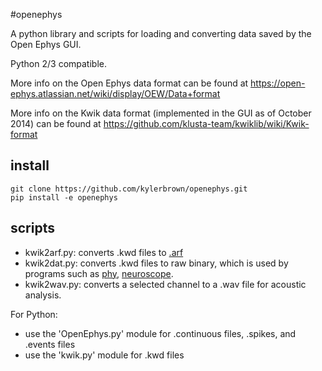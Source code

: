 #openephys

A python library and scripts for loading and converting data saved by the Open Ephys GUI.

Python 2/3 compatible.

More info on the Open Ephys data format can be found at https://open-ephys.atlassian.net/wiki/display/OEW/Data+format

More info on the Kwik data format (implemented in the GUI as of October 2014) can be found at https://github.com/klusta-team/kwiklib/wiki/Kwik-format
## install

    git clone https://github.com/kylerbrown/openephys.git
    pip install -e openephys

## scripts
+ kwik2arf.py: converts .kwd files to [.arf](https://github.com/melizalab/arf/)
+ kwik2dat.py: converts .kwd files to raw binary, which is used by programs such as [phy](http://phy.readthedocs.org/en/latest/), [neuroscope](http://neurosuite.sourceforge.net/information.html).
+ kwik2wav.py: converts a selected channel to a .wav file for acoustic analysis.


For Python:
- use the 'OpenEphys.py' module for .continuous files, .spikes, and .events files
- use the 'kwik.py' module for .kwd files

